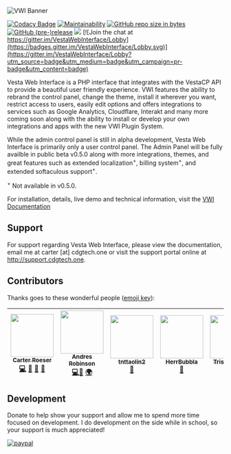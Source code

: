 ![VWI Banner](https://raw.githubusercontent.com/cdgco/VestaWebInterface/master/VWI%20Banner.png)

[![Codacy Badge](https://api.codacy.com/project/badge/Grade/7e9666795d6b4aa1a7838f7af599b720)](https://www.codacy.com/app/carter/VestaWebInterface?utm_source=github.com&amp;utm_medium=referral&amp;utm_content=cdgco/VestaWebInterface&amp;utm_campaign=Badge_Grade)
[![Maintainability](https://api.codeclimate.com/v1/badges/89b83ed998d2615a4bd6/maintainability)](https://codeclimate.com/github/cdgco/VestaWebInterface/maintainability)
[![GitHub repo size in bytes](https://img.shields.io/github/repo-size/cdgco/vestawebinterface.svg)](https://github.com/cdgco/VestaWebInterface/releases)
[![GitHub (pre-)release](https://img.shields.io/github/release/cdgco/vestawebinterface/all.svg)](https://github.com/cdgco/VestaWebInterface/releases)
[![](https://data.jsdelivr.com/v1/package/gh/cdgco/VestaWebInterface/badge?style=rounded)](https://www.jsdelivr.com/package/gh/cdgco/VestaWebInterface)
 [![Join the chat at https://gitter.im/VestaWebInterface/Lobby](https://badges.gitter.im/VestaWebInterface/Lobby.svg)](https://gitter.im/VestaWebInterface/Lobby?utm_source=badge&utm_medium=badge&utm_campaign=pr-badge&utm_content=badge)
 
Vesta Web Interface is a PHP interface that integrates with the VestaCP API to provide a beautiful user friendly experience. VWI features the ability to rebrand the control panel, change the theme, install it wherever you want, restrict access to users, easily edit options and offers integrations to services such as Google Analytics, Cloudflare, Interakt and many more coming soon along with the ability to install or develop your own integrations and apps with the new VWI Plugin System.

While the admin control panel is still in alpha development, Vesta Web Interface is primarily only a user control panel. The Admin Panel will be fully availble in public beta v0.5.0 along with more integrations, themes, and great features such as extended localization<sup>+</sup>, billing system<sup>+</sup>, and extended softaculous support<sup>+</sup>.

<sup>+</sup> Not available in v0.5.0.

For installation, details, live demo and technical information, visit the [VWI Documentation](http://cdgtech.one/vwi)

## Support

For support regarding Vesta Web Interface, please view the documentation, email me at carter [at] cdgtech.one or visit the support portal online at http://support.cdgtech.one.

## Contributors
Thanks goes to these wonderful people ([emoji key](https://github.com/kentcdodds/all-contributors#emoji-key)):
<!-- ALL-CONTRIBUTORS-LIST:START - Do not remove or modify this section -->
<!-- prettier-ignore -->
| [<img src="https://github.com/cdgco.png" width="100px;"/><br /><sub><b>Carter Roeser</b></sub>](https://github.com/cdgco)<br /> [💻](https://github.com/cdgco/VestaWebInterface/commits?author=cdgco "Code") [💬](#questions-cdgco "Answering Questions") [📖](#docs-cdgco "Documentation") [👀](#review-cdgco "Reviewed Pull Requests") | [<img src="https://github.com/andresrobinson.png" width="100px;"/><br /><sub><b>Andres Robinson</b></sub>](https://github.com/andresrobinson)<br />[💻](https://github.com/cdgco/VestaWebInterface/commits?author=andresrobinson "Code")[🤔](#ideas-andresrobinson "Ideas & Planning") [🌍](#translation-andresrobinson "Translation") | [<img src="https://github.com/tnttaolin2.png" width="100px;"/><br /><sub><b>tnttaolin2</b></sub>](https://github.com/tnttaolin2)<br />[🐛](https://github.com/cdgco/VestaWebInterface/issues?q=author%3Atnttaolin2 "Bug Reports") | [<img src="https://github.com/HerrBubbla.png" width="100px;"/><br /><sub><b>HerrBubbla</b></sub>](https://github.com/HerrBubbla)<br />[🤔](#ideas-HerrBubbla "Ideas & Planning") | [<img src="https://github.com/TristianK3604.png" width="100px;"/><br /><sub><b>Tristian Kelly</b></sub>](https://github.com/TristianK3604)<br />[🤔](#ideas-TristianK3604 "Ideas & Planning") |
| :---: | :---: | :---: | :---: | :---: |
<!-- ALL-CONTRIBUTORS-LIST:END -->

## Development

Donate to help show your support and allow me to spend more time focused on development.
I do development on the side while in school, so your support is much appreciated!

[![paypal](https://www.paypalobjects.com/en_US/i/btn/btn_donateCC_LG.gif)](http://paypal.me/CJREvents)
